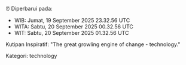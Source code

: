 ⏰ Diperbarui pada:
- WIB: Jumat, 19 September 2025 23.32.56 UTC
- WITA: Sabtu, 20 September 2025 00.32.56 UTC
- WIT: Sabtu, 20 September 2025 01.32.56 UTC

Kutipan Inspiratif:
"The great growling engine of change - technology."


Kategori: technology

